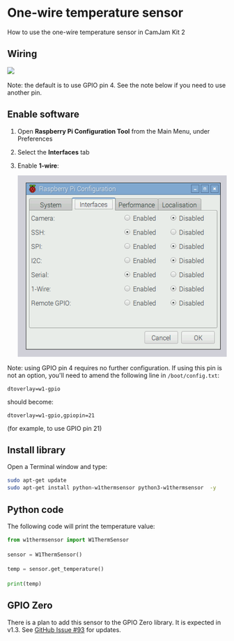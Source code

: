 # One-wire temperature sensor

How to use the one-wire temperature sensor in CamJam Kit 2

## Wiring

![](http://www.raspberrypi-spy.co.uk/wp-content/uploads/2013/03/DS18B20-Temperature-Sensor_bb.png)

Note: the default is to use GPIO pin 4. See the note below if you need to use another pin.

## Enable software

1. Open **Raspberry Pi Configuration Tool** from the Main Menu, under Preferences

1. Select the **Interfaces** tab

1. Enable **1-wire**:

    ![](images/rcgui.png)

Note: using GPIO pin 4 requires no further configuration. If using this pin is not an option, you'll need to amend the following line in `/boot/config.txt`:

```
dtoverlay=w1-gpio
```

should become:

```
dtoverlay=w1-gpio,gpiopin=21
```

(for example, to use GPIO pin 21)

## Install library

Open a Terminal window and type:

```bash
sudo apt-get update
sudo apt-get install python-w1thermsensor python3-w1thermsensor  -y
```

## Python code

The following code will print the temperature value:

```python
from w1thermsensor import W1ThermSensor

sensor = W1ThermSensor()

temp = sensor.get_temperature()

print(temp)
```

## GPIO Zero

There is a plan to add this sensor to the GPIO Zero library. It is expected in v1.3. See [GitHub Issue #93](https://github.com/RPi-Distro/python-gpiozero/issues/93) for updates.
